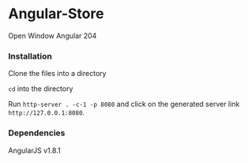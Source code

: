 # Angular-Store
 Open Window Angular 204

### Installation
Clone the files into a directory

`cd` into the directory

Run `http-server . -c-1 -p 8080` and click on the generated server link `http://127.0.0.1:8080`.


### Dependencies 

AngularJS v1.8.1